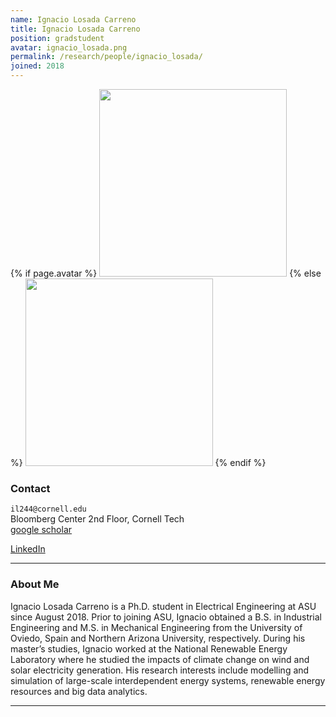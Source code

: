 ```yaml
---
name: Ignacio Losada Carreno
title: Ignacio Losada Carreno
position: gradstudent
avatar: ignacio_losada.png
permalink: /research/people/ignacio_losada/
joined: 2018
---
```


{% if page.avatar %}
<img width="300" src="{{site.baseurl}}/images/people/{{page.avatar}}" data-action="zoom">
{% else %}
<img width="300" src="https://evansheline.com/wp-content/uploads/2011/02/facebook-Storm-Trooper.jpg"  data-action="zoom">
{% endif %}

### Contact

<i class="fa fa-envelope-o"></i>  `il244@cornell.edu`<br>
<i class="fa fa-building"></i> Bloomberg Center 2nd Floor, Cornell Tech <br>
<i class="fa fa-google"></i> [google scholar](https://scholar.google.com/citations?user=Er5LTCYAAAAJ&hl=en) <br>
<!-- <i class="fa fa-bar-chart"></i> [Personal Website](https://nikhil-ravi.github.io/)  <br> -->
<i class="fa fa-linkedin"></i> [LinkedIn](https://www.linkedin.com/in/ignacio-losada-0879457b/)  <br>
 

<hr>

### About Me

Ignacio Losada Carreno is a Ph.D. student in Electrical Engineering at ASU since August 2018. Prior to joining ASU, Ignacio obtained a B.S. in Industrial Engineering and M.S. in Mechanical Engineering from the University of Oviedo, Spain and Northern Arizona University, respectively. During his master’s studies, Ignacio worked at the National Renewable Energy Laboratory where he studied the impacts of climate change on wind and solar electricity generation. His research interests include modelling and simulation of large-scale interdependent energy systems, renewable energy resources and big data analytics.
<hr>